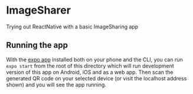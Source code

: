 # ImageSharer
Trying out ReactNative with a basic ImageSharing app

## Running the app
With the [expo app](https://expo.dev) installed both on your phone and the CLI, you can run `expo start` from the root of this directory which will 
run development version of this app on Android, iOS and as a web app. Then scan the generated QR code on your selected device (or visit the localhost address shown)
and you will see the app running.
